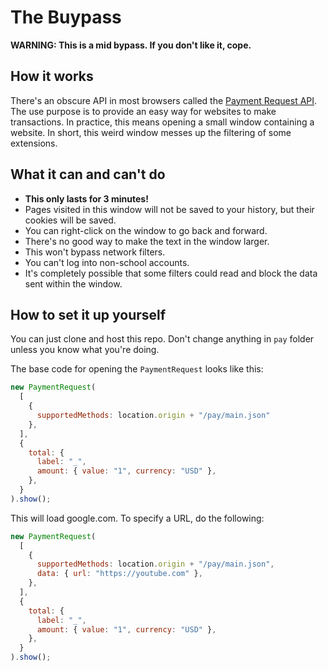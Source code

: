 # The Buypass

  **WARNING: This is a mid bypass. If you don't like it, cope.**

## How it works
There's an obscure API in most browsers called the [Payment Request API](https://developer.mozilla.org/en-US/docs/Web/API/Payment_Request_API). The use purpose is to provide an easy way for websites to make transactions. In practice, this means opening a small window containing a website. In short, this weird window messes up the filtering of some extensions.

## What it can and can't do
- **This only lasts for 3 minutes!**
- Pages visited in this window will not be saved to your history, but their cookies will be saved.
- You can right-click on the window to go back and forward.
- There's no good way to make the text in the window larger.
- This won't bypass network filters.
- You can't log into non-school accounts.
- It's completely possible that some filters could read and block the data sent within the window.

## How to set it up yourself

You can just clone and host this repo. Don't change anything in `pay` folder unless you know what you're doing.

The base code for opening the `PaymentRequest` looks like this:

```js
new PaymentRequest(
  [
    {
      supportedMethods: location.origin + "/pay/main.json"
    },
  ],
  {
    total: {
      label: "_",
      amount: { value: "1", currency: "USD" },
    },
  }
).show();
```
This will load google.com. To specify a URL, do the following:
```js
new PaymentRequest(
  [
    {
      supportedMethods: location.origin + "/pay/main.json",
      data: { url: "https://youtube.com" },
    },
  ],
  {
    total: {
      label: "_",
      amount: { value: "1", currency: "USD" },
    },
  }
).show();
```

